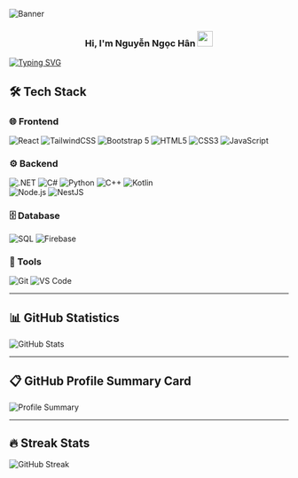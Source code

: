 <!-- Banner -->

![Banner](https://capsule-render.vercel.app/api?type=waving&color=0:6EE7B7,100:A855F7&height=200&section=header)

<!-- Intro -->
<div align="center">
  <h3>
    Hi, I'm Nguyễn Ngọc Hân 
    <img src="https://media.giphy.com/media/hvRJCLFzcasrR4ia7z/giphy.gif" width="28">
  </h3>
</div>

[![Typing SVG](https://readme-typing-svg.herokuapp.com?font=Fira+Code&weight=600&size=22&pause=1000&color=2F81F7&center=true&vCenter=true&width=600&lines=Always+Learning;Software+Engineering+Student;Aspiring+.NET+Fullstack+Web+Developer;AI+%26+Computer+Vision+Enthusiast)](https://git.io/typing-svg)
## 🛠️ Tech Stack  
### 🌐 Frontend  
![React](https://img.shields.io/badge/React-20232A?style=for-the-badge&logo=react&logoColor=61DAFB) 
![TailwindCSS](https://img.shields.io/badge/Tailwind_CSS-38B2AC?style=for-the-badge&logo=tailwind-css&logoColor=white) 
![Bootstrap 5](https://img.shields.io/badge/Bootstrap%205-7952B3?style=for-the-badge&logo=bootstrap&logoColor=white) 
![HTML5](https://img.shields.io/badge/HTML5-E34F26?style=for-the-badge&logo=html5&logoColor=white) 
![CSS3](https://img.shields.io/badge/CSS3-1572B6?style=for-the-badge&logo=css3&logoColor=white) 
![JavaScript](https://img.shields.io/badge/JavaScript-F7DF1E?style=for-the-badge&logo=javascript&logoColor=black)  

### ⚙️ Backend  
![.NET](https://img.shields.io/badge/.NET-512BD4?style=for-the-badge&logo=dotnet&logoColor=white) 
![C#](https://img.shields.io/badge/C%23-239120?style=for-the-badge&logo=c-sharp&logoColor=white) 
![Python](https://img.shields.io/badge/Python-3776AB?style=for-the-badge&logo=python&logoColor=white) 
![C++](https://img.shields.io/badge/C++-00599C?style=for-the-badge&logo=cplusplus&logoColor=white) 
![Kotlin](https://img.shields.io/badge/Kotlin-7F52FF?style=for-the-badge&logo=kotlin&logoColor=white)  
![Node.js](https://img.shields.io/badge/Node.js-339933?style=for-the-badge&logo=nodedotjs&logoColor=white) 
![NestJS](https://img.shields.io/badge/NestJS-E0234E?style=for-the-badge&logo=nestjs&logoColor=white)  

### 🗄️ Database  
![SQL](https://img.shields.io/badge/SQL-003B57?style=for-the-badge&logo=mysql&logoColor=white) 
![Firebase](https://img.shields.io/badge/Firebase-FFCA28?style=for-the-badge&logo=firebase&logoColor=black)  

### 🔧 Tools  
![Git](https://img.shields.io/badge/Git-F05032?style=for-the-badge&logo=git&logoColor=white) 
![VS Code](https://img.shields.io/badge/VS%20Code-007ACC?style=for-the-badge&logo=visual-studio-code&logoColor=white)  

---

## 📊 GitHub Statistics  

![GitHub Stats](https://github-readme-stats.vercel.app/api?username=Meranh05&show_icons=true&theme=tokyonight)  

---

## 📋 GitHub Profile Summary Card  

![Profile Summary](https://github-profile-summary-cards.vercel.app/api/cards/profile-details?username=Meranh05&theme=tokyonight)  

---

## 🔥 Streak Stats  

![GitHub Streak](https://github-readme-streak-stats.herokuapp.com/?user=Meranh05&theme=tokyonight)  
